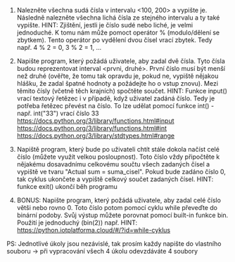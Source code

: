 1. Nalezněte všechna sudá čísla v intervalu <100, 200> a vypište je. Následně nalezněte všechna lichá čísla ze stejného intervalu a ty také vypište.
   HINT: Zjištění, jestli je číslo sudé nebo liché, je velmi jednoduché. K tomu nám může pomoct operátor % (modulo/dělení se zbytkem). Tento operátor po vydělení dvou čísel vrací zbytek. Tedy např. 4 % 2 = 0, 3 % 2 = 1, ...

2. Napište program, který požádá uživatele, aby zadal dvě čísla. Tyto čísla budou reprezentovat interval <prvni, druhé>. První číslo musí být menší než druhé (ověřte, že tomu tak opravdu je, pokud ne, vypiště nějakou hlášku, že zadal špatné hodnoty a požádejte ho o vstup znovu). Mezi těmito čísly (včetně těch krajních) spočtěte součet.
   HINT:
   Funkce input() vrací textový řetězec i v případě, když uživatel zadáná číslo. Tedy je potřeba řetězec převést na číslo. To lze udělat pomocí funkce int() - např. int("33") vrací číslo 33
   https://docs.python.org/3/library/functions.html#input
   https://docs.python.org/3/library/functions.html#int
   https://docs.python.org/3/library/stdtypes.html#range

3. Napiště program, který bude po uživateli chtít stále dokola načíst celé číslo (můžete využít velkou posloupnost). Toto číslo vždy připočtěte k nějakému dosavadnímu celkovému součtu všech zadaných čísel a vypiště ve tvaru "Actual sum = suma_cisel". Pokud bude zadáno číslo 0, tak cyklus ukončete a vypiště celkový součet zadaných čísel.
   HINT:
   funkce exit() ukončí běh programu

4. BONUS: Napište program, který požádá uživatele, aby zadal celé číslo větši nebo rovno 0. Toto číslo potom pomocí cyklu while převeďte do binární podoby. Svůj výstup můžete porovnat pomocí built-in funkce bin. Použití je jednoduchý (bin(2)) např.
   HINT:
   https://python.iotplatforma.cloud/#/?id=while-cyklus

PS: Jednotlivé úkoly jsou nezávislé, tak prosím každy napište do vlastního souboru -> při vypracování všech 4 úkolu odevzdáváte 4 soubory
